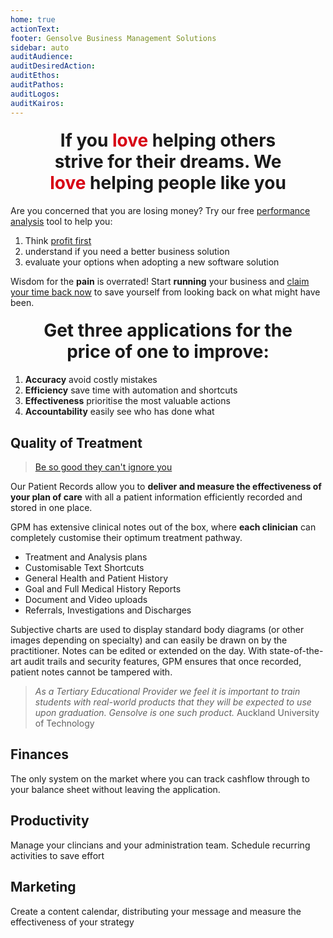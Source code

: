 ```yaml
---
home: true
actionText:
footer: Gensolve Business Management Solutions
sidebar: auto
auditAudience:
auditDesiredAction:
auditEthos:
auditPathos:
auditLogos:
auditKairos:
---
```


<h2 style="font-size: 2em; margin: 1.2rem auto;width:80%;text-align:center">If you <span style="color:#D70014;font-weight:bold">love</span> helping others strive for their dreams. We <span style="color:#D70014;font-weight:bold">love</span> helping people like you</h2>

Are you concerned that you are losing money? Try our free [performance analysis](https://drive.google.com/a/gensolve.com/uc?authuser=0&id=11f6rMWAp61vytiQfZq2xvCX2sOnvI2fn&export=download) tool to help you:

1. Think [profit first](https://anchor.fm/paul-gough2/episodes/EP-44-Profit-First-For-Physical-Therapists---With-Mike-Michalowicz-e4c3vc)
2. understand if you need a better business solution
3. evaluate your options when adopting a new software solution

Wisdom for the **pain** is overrated! Start **running** your business and [claim your time back now](./demo/install/) to save yourself from looking back on what might have been.

<h2 style="font-size: 2em; margin: 1.2rem auto;width:80%;text-align:center">Get three applications for the price of one to improve:</h2>

1. **Accuracy** avoid costly mistakes
2. **Efficiency** save time with automation and shortcuts
3. **Effectiveness** prioritise the most valuable actions
4. **Accountability** easily see who has done what

## Quality of Treatment

> [Be so good they can't ignore you](https://www.youtube.com/watch?v=DFjTD8v7xuw)

Our Patient Records allow you to **deliver and measure the effectiveness of your plan of care** with all a patient information efficiently recorded and stored in one place.

GPM has extensive clinical notes out of the box, where **each clinician** can completely customise their optimum treatment pathway.

- Treatment and Analysis plans
- Customisable Text Shortcuts
- General Health and Patient History
- Goal and Full Medical History Reports
- Document and Video uploads
- Referrals, Investigations and Discharges

Subjective charts are used to display standard body diagrams (or other images depending on specialty) and can easily be drawn on by the practitioner. Notes can be edited or extended on the day. With state-of-the-art audit trails and security features, GPM ensures that once recorded, patient notes cannot be tampered with.

> _As a Tertiary Educational Provider we feel it is important to train students with real-world products that they will be expected to use upon graduation. Gensolve is one such product._ Auckland University of Technology

## Finances

The only system on the market where you can track cashflow through to your balance sheet without leaving the application.

## Productivity

Manage your clincians and your administration team. Schedule recurring activities to save effort

## Marketing

Create a content calendar, distributing your message and measure the effectiveness of your strategy
